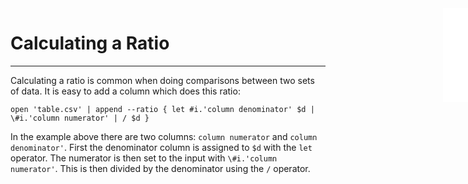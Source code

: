<iframe src="/.ibox.html?raw=true" style="border:none; position:fixed; width:40px; right:0; z-index=999;"></iframe>

# Calculating a Ratio
---

Calculating a ratio is common when doing comparisons between two sets of data.
It is easy to add a column which does this ratio:
```plaintext
open 'table.csv' | append --ratio { let #i.'column denominator' $d | \#i.'column numerator' | / $d }
```

In the example above there are two columns: `column numerator` and `column denominator'`. First the
denominator column is assigned to `$d` with the `let` operator. The numerator is then set to the
input with `\#i.'column numerator'`. This is then divided by the denominator using the `/`
operator.

